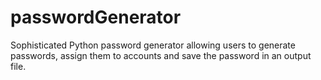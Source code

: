 # passwordGenerator
Sophisticated Python password generator allowing users to generate passwords, assign them to accounts and save the password in an output file.
